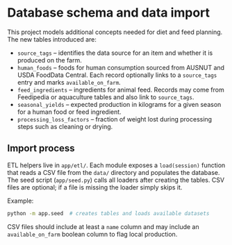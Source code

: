 # Database schema and data import

This project models additional concepts needed for diet and feed planning.
The new tables introduced are:

- `source_tags` – identifies the data source for an item and whether it is
  produced on the farm.
- `human_foods` – foods for human consumption sourced from AUSNUT and USDA
  FoodData Central. Each record optionally links to a `source_tags` entry and
  marks `available_on_farm`.
- `feed_ingredients` – ingredients for animal feed. Records may come from
  Feedipedia or aquaculture tables and also link to `source_tags`.
- `seasonal_yields` – expected production in kilograms for a given season for
  a human food or feed ingredient.
- `processing_loss_factors` – fraction of weight lost during processing steps
  such as cleaning or drying.

## Import process

ETL helpers live in `app/etl/`. Each module exposes a `load(session)` function
that reads a CSV file from the `data/` directory and populates the database.
The seed script (`app/seed.py`) calls all loaders after creating the tables.
CSV files are optional; if a file is missing the loader simply skips it.

Example:

```bash
python -m app.seed  # creates tables and loads available datasets
```

CSV files should include at least a `name` column and may include an
`available_on_farm` boolean column to flag local production.
